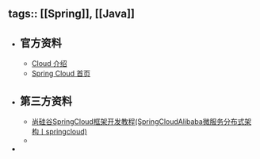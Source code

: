 tags:: [[Spring]], [[Java]]
---

- ## 官方资料
	- [Cloud 介绍](https://spring.io/cloud)
	- [Spring Cloud 首页](https://spring.io/projects/spring-cloud)
- ## 第三方资料
	- [尚硅谷SpringCloud框架开发教程(SpringCloudAlibaba微服务分布式架构丨springcloud)](https://www.bilibili.com/video/BV18E411x7eT/?vd_source=f1fbb083ddef12dcff3388779faac201)
	-
-